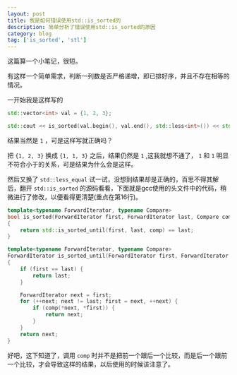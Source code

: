 ```yaml
---
layout: post
title: 我是如何错误使用std::is_sorted的
description: 简单分析了错误使用std::is_sorted的原因
category: blog
tag: ['is_sorted', 'stl']
---
```



这篇算一个小笔记，很短。

有这样一个简单需求，判断一列数是否严格递增，即已排好序，并且不存在相等的情况。

一开始我是这样写的

```cpp
std::vector<int> val = {1, 2, 3};

std::cout << is_sorted(val.begin(), val.end(), std::less<int>()) << std::endl;
```

结果当然是 `1` ，可是这样写就正确吗？

把 `{1, 2, 3}` 换成 `{1, 1, 3}` 之后，结果仍然是 `1` ,这我就想不通了， `1` 和 `1` 明显不符合小于的关系，可是结果为什么会是这样。

然后又换了 `std::less_equal` 试一试，没想到结果却是正确的，百思不得其解后，翻开 `std::is_sorted` 的源码看看，下面就是gcc使用的头文件中的代码，稍微进行了修改，以便看得更清楚(重点在第16行)。

```cpp
template<typename ForwardIterator, typename Compare>
bool is_sorted(ForwardIterator first, ForwardIterator last, Compare comp)
{
    return std::is_sorted_until(first, last, comp) == last;
}

template<typename ForwardIterator, typename Compare>
ForwardIterator is_sorted_until(ForwardIterator first, ForwardIterator last, Compare comp)
{
    if (first == last) {
        return last;
    }

    ForwardIterator next = first;
    for (++next; next != last; first = next, ++next) {
        if (comp(*next, *first)) {
            return next;
        }
    }
    return next;
}
```

好吧，这下知道了，调用 `comp` 时并不是把前一个跟后一个比较，而是后一个跟前一个比较，才会导致这样的结果，以后使用的时候该注意了。

